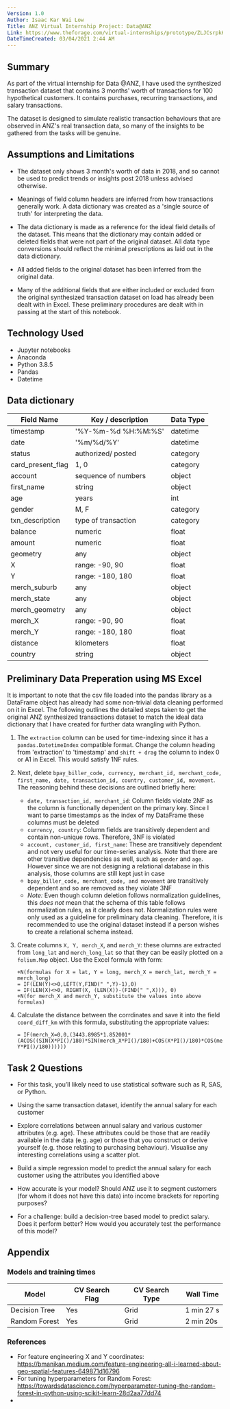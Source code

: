 ```yaml
---
Version: 1.0
Author: Isaac Kar Wai Low
Title: ANZ Virtual Internship Project: Data@ANZ
Link: https://www.theforage.com/virtual-internships/prototype/ZLJCsrpkHo9pZBJNY/Data%40ANZ%20Program
DateTimeCreated: 03/04/2021 2:44 AM
---
```

## Summary

As part of the virtual internship for Data @ANZ, I have used the synthesized transaction dataset that contains 3 months' worth of transactions for 100 hypothetical customers. It contains purchases, recurring transactions, and salary transactions.

The dataset is designed to simulate realistic transaction behaviours that are observed in ANZ's real transaction data, so many of the insights to be gathered from the tasks will be genuine.

## Assumptions and Limitations

* The dataset only shows 3 month's worth of data in 2018, and so cannot be used to predict trends or insights post 2018 unless advised otherwise.

* Meanings of field column headers are inferred from how transactions generally work. A data dictionary was created as a 'single source of truth' for interpreting the data.

* The data dictionary is made as a reference for the ideal field details of the dataset. This means that the dictionary may contain added or deleted fields that were not part of the original dataset. All data type conversions should reflect the minimal prescriptions as laid out in the data dictionary.

* All added fields to the original dataset has been inferred from the original data.

* Many of the additional fields that are either included or excluded from the original synthesized transaction dataset on load has already been dealt with in Excel. These preliminary procedures are dealt with in passing at the start of this notebook.

## Technology Used

* Jupyter notebooks
* Anaconda
* Python 3.8.5
* Pandas
* Datetime

## Data dictionary

| Field Name        | Key / description   | Data Type |
|-------------------|---------------------|-----------|
| timestamp         | '%Y-%m-%d %H:%M:%S' | datetime  |
| date              | '%m/%d/%Y'          | datetime  |
| status            | authorized/ posted  | category  |
| card_present_flag | 1, 0                | category  |
| account           | sequence of numbers | object    |
| first_name        | string              | object    |
| age               | years               | int       |
| gender            | M, F                | category  |
| txn_description   | type of transaction | category  |
| balance           | numeric             | float     |
| amount            | numeric             | float     |
| geometry          | any                 | object    |
| X                 | range: -90, 90      | float     |
| Y                 | range: -180, 180    | float     |
| merch_suburb      | any                 | object    |
| merch_state       | any                 | object    |
| merch_geometry    | any                 | object    |
| merch_X           | range: -90, 90      | float     |
| merch_Y           | range: -180, 180    | float     |
| distance          | kilometers          | float     |
| country           | string              | object    |

## Preliminary Data Preperation using MS Excel

It is important to note that the csv file loaded into the pandas library as a DataFrame object has already had some non-trivial data cleaning performed on it in Excel. The following outlines the detailed steps taken to get the original ANZ synthesized transactions dataset to match the ideal data dictionary that I have created for further data wrangling with Python.

1. The `extraction` column can be used for time-indexing since it has a `pandas.DatetimeIndex` compatible format. Change the column heading from 'extraction' to 'timestamp' and `shift + drag` the column to index 0 or A1 in Excel. This would satisfy 1NF rules.

2. Next, delete `bpay_biller_code, currency, merchant_id, merchant_code, first_name, date, transaction_id, country, customer_id, movement`. The reasoning behind these decisions are outlined briefly here:

    * `date, transaction_id, merchant_id`: Column fields violate 2NF as the column is functionally dependent on the primary key. Since I want to parse timestamps as the index of my DataFrame these columns must be deleted
    * `currency, country`: Column fields are transitively dependent and contain non-unique rows. Therefore, 3NF is violated
    * `account, customer_id, first_name`: These are transitively dependent and not very useful for our time-series analysis. Note that there are other transitive dependencies as well, such as `gender` and `age`. However since we are not designing a relational database in this analysis, those columns are still kept just in case
    * `bpay_biller_code, merchant_code, and movement` are transitively dependent and so are removed as they violate 3NF
    * *Note:* Even though column deletion follows normalization guidelines, this *does not* mean that the schema of this table follows normalization rules, as it clearly does not. Normalization rules were only used as a guideline for preliminary data cleaning. Therefore, it is recommended to use the original dataset instead if a person wishes to create a relational schema instead.

3. Create columns `X, Y, merch_X`, and `merch_Y`: these olumns are extracted from `long_lat` and `merch_long_lat` so that they can be easily plotted on a `folium.Map` object. Use the Excel formula with form:

   ```Excel
   +N(formulas for X = lat, Y = long, merch_X = merch_lat, merch_Y = merch_long)
   = IF(LEN(Y)<>0,LEFT(Y,FIND(" ",Y)-1),0)
   = IF(LEN(X)<>0, RIGHT(X, (LEN(X))-(FIND(" ",X))), 0)
   +N(for merch_X and merch_Y, substitute the values into above formulas)
   ```

4. Calculate the distance between the corrdinates and save it into the field `coord_diff_km` with this formula, substituting the appropriate values:

   ```Excel
   = IF(merch_X=0,0,(3443.8985*1.852001*(ACOS((SIN(X*PI()/180)*SIN(merch_X*PI()/180)+COS(X*PI()/180)*COS(merch_X*PI()/180)*COS(merch_Y*PI()/180-Y*PI()/180))))))
   ```

## Task 2 Questions

* For this task, you’ll likely need to use statistical software such as R, SAS, or Python.

* Using the same transaction dataset, identify the annual salary for each customer

* Explore correlations between annual salary and various customer attributes (e.g. age). These attributes could be those that are readily available in the data (e.g. age) or those that you construct or derive yourself (e.g. those relating to purchasing behaviour). Visualise any interesting correlations using a scatter plot.

* Build a simple regression model to predict the annual salary for each customer using the attributes you identified above

* How accurate is your model? Should ANZ use it to segment customers (for whom it does not have this data) into income brackets for reporting purposes?

* For a challenge: build a decision-tree based model to predict salary. Does it perform better? How would you accurately test the performance of this model?

## Appendix

### Models and training times

| Model         | CV Search Flag | CV Search Type | Wall Time  |
|---------------|----------------|----------------|------------|
| Decision Tree | Yes            | Grid           | 1 min 27 s |
| Random Forest | Yes            | Grid           | 2 min 20s  |

### References

* For feature engineering X and Y coordinates: <https://bmanikan.medium.com/feature-engineering-all-i-learned-about-geo-spatial-features-649871d16796>
* For tuning hyperparameters for Random Forest: https://towardsdatascience.com/hyperparameter-tuning-the-random-forest-in-python-using-scikit-learn-28d2aa77dd74
* 